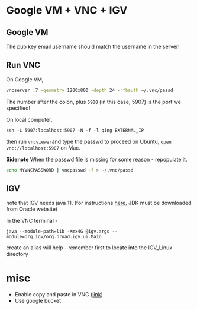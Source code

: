 # Google VM + VNC + IGV

## Google VM

The pub key email username should match the username in the server!



## Run VNC

On Google VM,

```bash
vncserver :7 -geometry 1200x800 -depth 24 -rfbauth ~/.vnc/passd
```

The number after the colon, plus `5900` (in this case, 5907) is the port we specified!



On local computer,

```
ssh -L 5907:localhost:5907 -N -f -l qing EXTERNAL_IP
```

then run `vncviewer`and type the passwd to proceed on Ubuntu, `open vnc://localhost:5907` on Mac.



**Sidenote** When the passwd file is missing for some reason - repopulate it.

```bash
echo MYVNCPASSWORD | vncpasswd -f > ~/.vnc/passd
```



## IGV

note that IGV needs java 11. (for instructions [here](<https://www.linuxuprising.com/2019/06/new-oracle-java-11-installer-for-ubuntu.html>), JDK must be downloaded from Oracle website)

In the VNC terminal - 

```
java --module-path=lib -Xmx4G @igv.args --module=org.igv/org.broad.igv.ui.Main
```

create an alias will help - remember first to locate into the IGV_Linux directory



# misc

* Enable copy and paste in VNC ([link](<https://superuser.com/questions/1081489/how-to-enable-text-copy-and-paste-for-vnc>))
* Use google bucket



